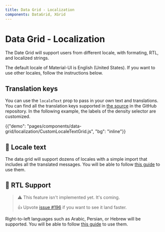 ```yaml
---
title: Data Grid - Localization
components: DataGrid, XGrid
---
```


# Data Grid - Localization

<p class="description">The Date Grid will support users from different locale, with formating, RTL, and localized strings.</p>

The default locale of Material-UI is English (United States). If you want to use other locales, follow the instructions below.

## Translation keys

You can use the `localeText` prop to pass in your own text and translations.
You can find all the translation keys supported in [the source](https://github.com/mui-org/material-ui-x/blob/HEAD/packages/grid/_modules_/grid/constants/localeTextConstants.ts) in the GitHub repository.
In the following example, the labels of the density selector are customized.

{{"demo": "pages/components/data-grid/localization/CustomLocaleTextGrid.js", "bg": "inline"}}

## 🚧 Locale text

The data grid will support dozens of locales with a simple import that includes all the translated messages.
You will be able to follow [this guide](/guides/localization/#locale-text) to use them.

## 🚧 RTL Support

> ⚠️ This feature isn't implemented yet. It's coming.
>
> 👍 Upvote [issue #196](https://github.com/mui-org/material-ui-x/issues/196) if you want to see it land faster.

Right-to-left languages such as Arabic, Persian, or Hebrew will be supported.
You will be able to follow [this guide](/guides/right-to-left/) to use them.
